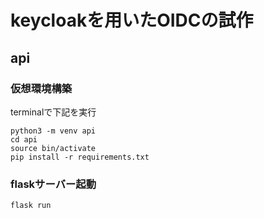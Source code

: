 # keycloakを用いたOIDCの試作

## api
### 仮想環境構築
terminalで下記を実行

    python3 -m venv api
    cd api
    source bin/activate
    pip install -r requirements.txt

### flaskサーバー起動

    flask run